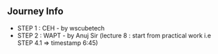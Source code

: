## Journey Info

- STEP 1 : CEH - by wscubetech
- STEP 2 : WAPT - by Anuj Sir (lecture 8 : start from practical work i.e STEP 4.1 => timestamp 6:45)